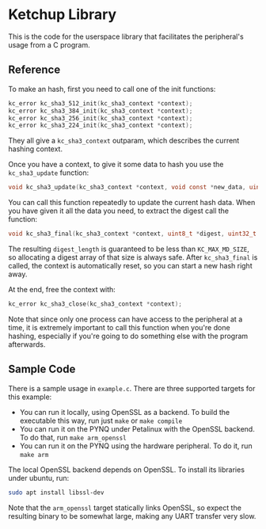 # Ketchup Library

This is the code for the userspace library that facilitates the peripheral's usage from a C program.

## Reference

To make an hash, first you need to call one of the init functions:
```C
kc_error kc_sha3_512_init(kc_sha3_context *context);
kc_error kc_sha3_384_init(kc_sha3_context *context);
kc_error kc_sha3_256_init(kc_sha3_context *context);
kc_error kc_sha3_224_init(kc_sha3_context *context);
```

They all give a `kc_sha3_context` outparam, which describes the current hashing context.

Once you have a context, to give it some data to hash you use the `kc_sha3_update` function:
```C
void kc_sha3_update(kc_sha3_context *context, void const *new_data, uint32_t new_data_length);
```

You can call this function repeatedly to update the current hash data. When you have given it all the data you need, to extract the digest call the function:
```C
void kc_sha3_final(kc_sha3_context *context, uint8_t *digest, uint32_t *digest_length);
```
The resulting `digest_length` is guaranteed to be less than `KC_MAX_MD_SIZE`, so allocating a digest array of that size is always safe. After `kc_sha3_final` is called, the context is automatically reset, so you can start a new hash right away.

At the end, free the context with:
```C
kc_error kc_sha3_close(kc_sha3_context *context);
```
Note that since only one process can have access to the peripheral at a time, it is extremely important to call this function when you're done hashing, especially if you're going to do something else with the program afterwards.

## Sample Code

There is a sample usage in `example.c`. There are three supported targets for this example:
- You can run it locally, using OpenSSL as a backend. To build the executable this way, run just `make` or `make compile`
- You can run it on the PYNQ under Petalinux with the OpenSSL backend. To do that, run `make arm_openssl`
- You can run it on the PYNQ using the hardware peripheral. To do it, run `make arm`

The local OpenSSL backend depends on OpenSSL. To install its libraries under ubuntu, run:
```sh
sudo apt install libssl-dev
```

Note that the `arm_openssl` target statically links OpenSSL, so expect the resulting binary to be somewhat large, making any UART transfer very slow.
